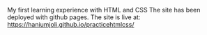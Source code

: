 My first learning experience with HTML and CSS
The site has been deployed with github pages. The site is live at:
https://haniumjoli.github.io/practicehtmlcss/
